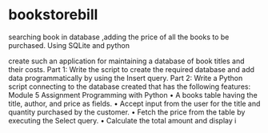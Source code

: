 # bookstorebill
searching book in database ,adding the price of all the books to be purchased. Using SQLite and python

create such an application for maintaining a database of book titles
and their costs.
Part 1: Write the script to create the required database and add data programmatically by
using the Insert query.
Part 2: Write a Python script connecting to the database created that has the following
features:
Module 5 Assignment
 Programming with Python
• A books table having the title, author, and price as fields.
• Accept input from the user for the title and quantity purchased by the customer.
• Fetch the price from the table by executing the Select query.
• Calculate the total amount and display i
